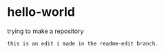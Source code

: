 # hello-world
trying to make a repository 
````
this is an edit i made in the readme-edit branch.
````
